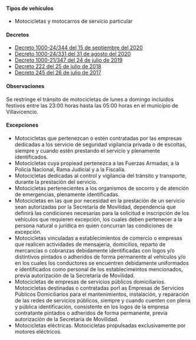 #### Tipos de vehículos

- Motocicletas y motocarros de servicio particular

#### Decretos

- [Decreto 1000-24/344 del 15 de septiembre del 2020](/villavicencio/decreto-1000-24-344-del-15-de-septiembre-del-2020.pdf)
- [Decreto 1000-24/331 del 31 de agosto del 2020](/villavicencio/decreto-1000-24-331-del-31-de-agosto-del-2020.pdf)
- [Decreto 1000-21/347 del 24 de julio de 2019](/villavicencio/decreto-1000-21-347-del-24-julio-del-2019.pdf)
- [Decreto 222 del 25 de julio de 2018](/villavicencio/decreto-222-del-25-de-julio-de-2018.pdf)
- [Decreto 245 del 26 de julio de 2017](/villavicencio/decreto-245-del-26-de-julio-de-2017.pdf)

#### Observaciones

Se restringe el tránsito de motocicletas de lunes a domingo incluidos festivos entre las 23:00 horas hasta las 05:00 horas en el municipio de Villavicencio.

#### Excepciones

- Motocicletas que pertenezcan o estén contratadas por las empresas dedicadas a los servicio de seguridad vigilancia privada o de escoltas, siempre y cuando estén prestando el servicio y plenamente identificados.
- Motocicletas cuya propiead pertenezca a las Fuerzas Armadas, a la Policía Nacional, Rama Judicial y a la Fiscalía.
- Motocicletas dedicadas al control y vigilancia del tránsito y transporte, durante la prestación del servicio.
- Motocicletas pertenecientes a los organismos de socorro y de atención de emergencias, plenamente identificadas.
- Motocicletas en las que por necesidad en la prestación de un servicio sean autorizadas por la Secretaría de Movilidad, dependencia que definirá las condiciones necesarías para la solicitud e inscripción de los vehículos que requieren excepción, los cuales deben pertenecer a la persona natural o jurídica en quien concurran las condiciones de excepción.
- Motocicletas vinculadas a establecimientos de comercio o empresas que realicen actividades de mensajería, domicilios, reparto de mercancías o cobranzas debidamente identificadas con logos y/o distintivos pintados o adheridos de forma permanente al vehículos y/o en los cuales los conductores se encuentren debidamente uniformados e identificados como personal de los establecimeintos mencionados, previa autorización de la Secretaría de Movilidad.
- Motocicletas de empresas de servicios públicos domiciliarios. Motocicletas destinadas o contratadas porl as Empresas de Servicios Públicos Domiciliarios para el mantenimientos, instalación, y reparación de las redes de servicios públicos, siempre y cuando cuenten con plena y pública identificación, consistente en los logos de la empresa contratante pintados o adheridos de forma permanente, previa autorización de la Secretaría de Movilidad.
- Motocicletas eléctricas. Motocicletas propulsadas exclusivamente por motores eléctricos.

